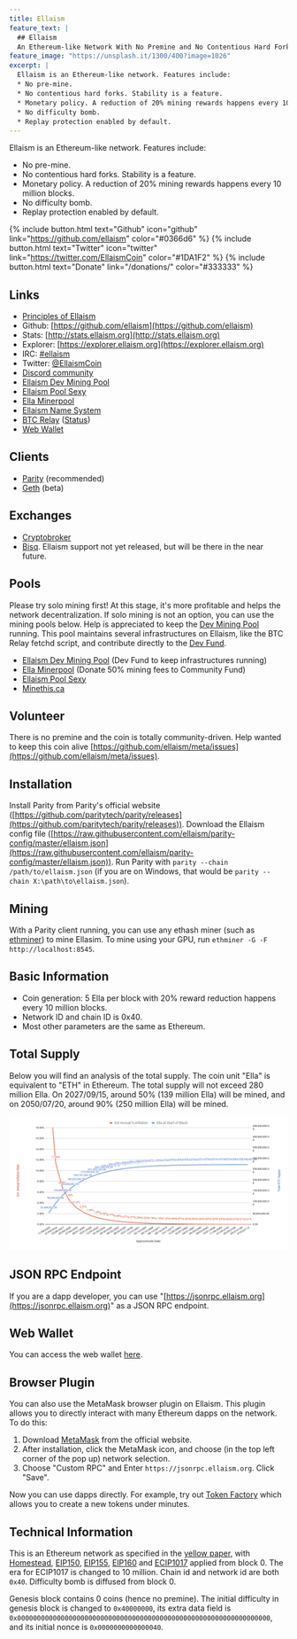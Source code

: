 ```yaml
---
title: Ellaism
feature_text: |
  ## Ellaism
  An Ethereum-like Network With No Premine and No Contentious Hard Forks
feature_image: "https://unsplash.it/1300/400?image=1026"
excerpt: |
  Ellaism is an Ethereum-like network. Features include:
  * No pre-mine.
  * No contentious hard forks. Stability is a feature.
  * Monetary policy. A reduction of 20% mining rewards happens every 10 million blocks.
  * No difficulty bomb.
  * Replay protection enabled by default.
---
```


Ellaism is an Ethereum-like network. Features include:

* No pre-mine.
* No contentious hard forks. Stability is a feature.
* Monetary policy. A reduction of 20% mining rewards happens every 10 million blocks.
* No difficulty bomb.
* Replay protection enabled by default.

{% include button.html text="Github" icon="github" link="https://github.com/ellaism" color="#0366d6" %} {% include button.html text="Twitter" icon="twitter" link="https://twitter.com/EllaismCoin" color="#1DA1F2" %} {% include button.html text="Donate" link="/donations/" color="#333333" %}

## Links

* [Principles of Ellaism](/principles/)
* Github: [https://github.com/ellaism](https://github.com/ellaism)
* Stats: [http://stats.ellaism.org](http://stats.ellaism.org)
* Explorer: [https://explorer.ellaism.org](https://explorer.ellaism.org)
* IRC: [#ellaism](http://webchat.freenode.net/?channels=ellaism)
* Twitter: [@EllaismCoin](https://twitter.com/EllaismCoin)
* [Discord community](https://discord.gg/66Pn9jn)
* [Ellaism Dev Mining Pool](https://pool.ellaism.org)
* [Ellaism Pool Sexy](http://ella.pool.sexy)
* [Ella Minerpool](http://ella.minerpool.net)
* [Ellaism Name System](http://ens.ellaism.org)
* [BTC Relay](https://github.com/ellaism/btcrelay) ([Status](http://ellaism.org/btcrelay))
* [Web Wallet](https://ellaism.github.io/ellawallet)

## Clients

* [Parity](https://github.com/ellaism/parity-config) (recommended)
* [Geth](https://github.com/ellaism/go-ellaism) (beta)

## Exchanges

* [Cryptobroker](https://trade.cryptobroker.io/markets/ellabtc)
* [Bisq](https://bisq.network/). Ellaism support not yet released, but will be there in the near future.

## Pools

Please try solo mining first! At this stage, it's more profitable and helps the network decentralization. If solo mining is not an option, you can use the mining pools below. Help is appreciated to keep the [Dev Mining Pool](https://pool.ellaism.org) running. This pool maintains several infrastructures on Ellaism, like the BTC Relay fetchd script, and contribute directly to the [Dev Fund](http://ellaism.org/donations/).

* [Ellaism Dev Mining Pool](https://pool.ellaism.org) (Dev Fund to keep infrastructures running)
* [Ella Minerpool](http://ella.minerpool.net) (Donate 50% mining fees to Community Fund)
* [Ellaism Pool Sexy](http://ella.pool.sexy)
* [Minethis.ca](http://ella.minethis.ca)

## Volunteer

There is no premine and the coin is totally community-driven. Help wanted to keep this coin alive [https://github.com/ellaism/meta/issues](https://github.com/ellaism/meta/issues).

## Installation

Install Parity from Parity's official website ([https://github.com/paritytech/parity/releases](https://github.com/paritytech/parity/releases)). Download the Ellaism config file ([https://raw.githubusercontent.com/ellaism/parity-config/master/ellaism.json](https://raw.githubusercontent.com/ellaism/parity-config/master/ellaism.json)). Run Parity with `parity --chain /path/to/ellaism.json` (if you are on Windows, that would be `parity --chain X:\path\to\ellaism.json`).

## Mining

With a Parity client running, you can use any ethash miner (such as [ethminer](https://github.com/ethereum-mining/ethminer)) to mine Ellasim. To mine using your GPU, run `ethminer -G -F http://localhost:8545`.

## Basic Information

* Coin generation: 5 Ella per block with 20% reward reduction happens every 10 million blocks.
* Network ID and chain ID is 0x40.
* Most other parameters are the same as Ethereum.

## Total Supply

Below you will find an analysis of the total supply. The coin unit "Ella" is equivalent to "ETH" in Ethereum. The total supply will not exceed 280 million Ella. On 2027/09/15, around 50% (139 million Ella) will be mined, and on 2050/07/20, around 90% (250 million Ella) will be mined.

![Total supply](/images/total-supply.png)

## JSON RPC Endpoint

If you are a dapp developer, you can use "[https://jsonrpc.ellaism.org](https://jsonrpc.ellaism.org)" as a JSON RPC endpoint.

## Web Wallet

You can access the web wallet [here](https://ellaism.github.io/ellawallet).

## Browser Plugin

You can also use the MetaMask browser plugin on Ellaism. This plugin allows you to directly interact with many Ethereum dapps on the network. To do this:

1. Download [MetaMask](http://metamask.io/) from the official website.
2. After installation, click the MetaMask icon, and choose (in the top left corner of the pop up) network selection.
3. Choose "Custom RPC" and Enter `https://jsonrpc.ellaism.org`. Click "Save".

Now you can use dapps directly. For example, try out [Token Factory](https://tokenfactory.surge.sh) which allows you to create a new tokens under minutes.

## Technical Information

This is an Ethereum network as specified in the [yellow paper](https://ethereum.github.io/yellowpaper/paper.pdf), with [Homestead](https://github.com/ethereum/EIPs/blob/master/EIPS/eip-2.md), [EIP150](https://github.com/ethereum/eips/issues/150), [EIP155](https://github.com/ethereum/eips/issues/155), [EIP160](https://github.com/ethereum/eips/issues/160) and [ECIP1017](https://github.com/ethereumproject/ECIPs/blob/master/ECIPs/ECIP-1017.md) applied from block 0. The era for ECIP1017 is changed to 10 million. Chain id and network id are both `0x40`. Difficulty bomb is diffused from block 0.

Genesis block contains 0 coins (hence no premine). The initial difficulty in genesis block is changed to `0x40000000`, its extra data field is `0x0000000000000000000000000000000000000000000000000000000000000000`, and its initial nonce is `0x0000000000000040`.